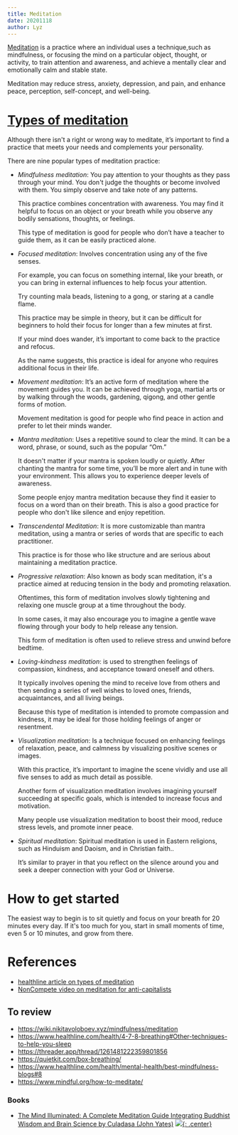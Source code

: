```yaml
---
title: Meditation
date: 20201118
author: Lyz
---
```


[Meditation](https://en.wikipedia.org/wiki/Meditation) is a practice where an
individual uses a technique,such as mindfulness, or focusing the mind on
a particular object, thought, or activity, to train attention and awareness,
and achieve a mentally clear and emotionally calm and stable state.

Meditation may reduce stress, anxiety, depression, and pain, and enhance peace,
perception, self-concept, and well-being.

# [Types of meditation](https://www.healthline.com/health/mental-health/types-of-meditation#focused-meditation)

Although there isn't a right or wrong way to meditate, it’s important to find
a practice that meets your needs and complements your personality.

There are nine popular types of meditation practice:

* *Mindfulness meditation*: You pay attention to your thoughts as they pass
    through your mind. You don't judge the thoughts or become involved with
    them. You simply observe and take note of any patterns.

    This practice combines concentration with awareness. You may find it helpful
    to focus on an object or your breath while you observe any bodily
    sensations, thoughts, or feelings.

    This type of meditation is good for people who don’t have a teacher to guide
    them, as it can be easily practiced alone.

* *Focused meditation*: Involves concentration using any of the five senses.

    For example, you can focus on something internal, like your breath, or you
    can bring in external influences to help focus your attention.

    Try counting mala beads, listening to a gong, or staring at a candle flame.

    This practice may be simple in theory, but it can be difficult for beginners
    to hold their focus for longer than a few minutes at first.

    If your mind does wander, it’s important to come back to the practice and
    refocus.

    As the name suggests, this practice is ideal for anyone who requires
    additional focus in their life.

* *Movement meditation*: It’s an active form of meditation where the movement
    guides you. It can be achieved through yoga, martial arts or by walking
    through the woods, gardening, qigong, and other gentle forms of motion.

    Movement meditation is good for people who find peace in action and prefer
    to let their minds wander.

* *Mantra meditation*: Uses a repetitive sound to clear the mind. It can be
    a word, phrase, or sound, such as the popular “Om.”

    It doesn't matter if your mantra is spoken loudly or quietly. After chanting
    the mantra for some time, you’ll be more alert and in tune with your
    environment. This allows you to experience deeper levels of awareness.

    Some people enjoy mantra meditation because they find it easier to focus on
    a word than on their breath. This is also a good practice for people who
    don't like silence and enjoy repetition.

* *Transcendental Meditation*: It is more customizable than mantra meditation,
    using a mantra or series of words that are specific to each practitioner.

    This practice is for those who like structure and are serious about
    maintaining a meditation practice.

* *Progressive relaxation*: Also known as body scan meditation, it's a practice
    aimed at reducing tension in the body and promoting relaxation.

    Oftentimes, this form of meditation involves slowly tightening and relaxing
    one muscle group at a time throughout the body.

    In some cases, it may also encourage you to imagine a gentle wave flowing
    through your body to help release any tension.

    This form of meditation is often used to relieve stress and unwind before bedtime.

* *Loving-kindness meditation*: is used to strengthen feelings of compassion,
    kindness, and acceptance toward oneself and others.

    It typically involves opening the mind to receive love from others and then
    sending a series of well wishes to loved ones, friends, acquaintances, and
    all living beings.

    Because this type of meditation is intended to promote compassion and
    kindness, it may be ideal for those holding feelings of anger or
    resentment.
* *Visualization meditation*: Is a technique focused on enhancing feelings of
    relaxation, peace, and calmness by visualizing positive scenes or images.

    With this practice, it’s important to imagine the scene vividly and use all
    five senses to add as much detail as possible.

    Another form of visualization meditation involves imagining yourself
    succeeding at specific goals, which is intended to increase focus and
    motivation.

    Many people use visualization meditation to boost their mood, reduce stress
    levels, and promote inner peace.

* *Spiritual meditation*: Spiritual meditation is used in Eastern religions,
    such as Hinduism and Daoism, and in Christian faith..

    It’s similar to prayer in that you reflect on the silence around you and
    seek a deeper connection with your God or Universe.

# How to get started

The easiest way to begin is to sit quietly and focus on your breath for 20
minutes every day. If it's too much for you, start in small moments of time,
even 5 or 10 minutes, and grow from there.

# References

* [healthline article on types of meditation](https://www.healthline.com/health/mental-health/types-of-meditation#focused-meditation)
* [NonCompete video on meditation for anti-capitalists](https://invidious.osi.kr/watch?v=xSHXHHblin0)

## To review

* https://wiki.nikitavoloboev.xyz/mindfulness/meditation
* https://www.healthline.com/health/4-7-8-breathing#Other-techniques-to-help-you-sleep
* https://threader.app/thread/1261481222359801856
* https://quietkit.com/box-breathing/
* https://www.healthline.com/health/mental-health/best-mindfulness-blogs#8
* https://www.mindful.org/how-to-meditate/

### Books

* [The Mind Illuminated: A Complete Meditation Guide Integrating Buddhist Wisdom and Brain Science by Culadasa (John Yates)](https://www.goodreads.com/en/book/show/25942786-the-mind-illuminated)
[![](not-by-ai.svg){: .center}](https://notbyai.fyi)
